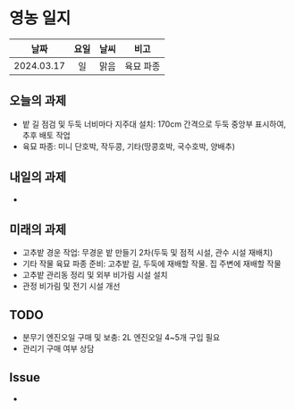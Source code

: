 # 영농 일지

|    날짜    | 요일 | 날씨 |   비고    |
| :--------: | :--: | :--: | :-------: |
| 2024.03.17 |  일  | 맑음 | 육묘 파종 |



## 오늘의 과제

- 밭 길 점검 및 두둑 너비마다 지주대 설치: 170cm 간격으로 두둑 중앙부 표시하여, 추후 배토 작업
- 육묘 파종: 미니 단호박, 작두콩, 기타(땅콩호박, 국수호박, 양배추)



## 내일의 과제

- 



## 미래의 과제

- 고추밭 경운 작업: 무경운 밭 만들기 2차(두둑 및 점적 시설, 관수 시설 재배치)
- 기타 작물 육묘 파종 준비: 고추밭 길, 두둑에 재배할 작물. 집 주변에 재배할 작물
- 고추밭 관리동 정리 및 외부 비가림 시설 설치
- 관정 비가림 및 전기 시설 개선





## TODO

- 분무기 엔진오일 구매 및 보충: 2L 엔진오일 4~5개 구입 필요
- 관리기 구매 여부 상담



## Issue

- 

